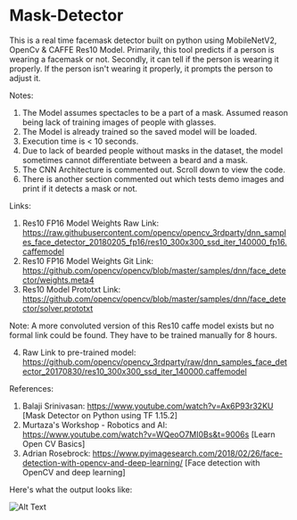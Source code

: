 # Mask-Detector

This is a real time facemask detector built on python using MobileNetV2, OpenCv & CAFFE Res10 Model.
Primarily, this tool predicts if a person is wearing a facemask or not.
Secondly, it can tell if the person is wearing it properly. If the person isn't wearing it properly, it prompts the person to adjust it.

Notes:

1) The Model assumes spectacles to be a part of a mask. Assumed reason being lack of training images of people with glasses.
2) The Model is already trained so the saved model will be loaded. 
3) Execution time is < 10 seconds.
4) Due to lack of bearded people without masks in the dataset, the model sometimes cannot differentiate between a beard and a mask.
5) The CNN Architecture is commented out. Scroll down to view the code.
6) There is another section commented out which tests demo images and print if it detects a mask or not.

Links:

1) Res10 FP16 Model Weights Raw Link: https://raw.githubusercontent.com/opencv/opencv_3rdparty/dnn_samples_face_detector_20180205_fp16/res10_300x300_ssd_iter_140000_fp16.caffemodel
2) Res10 FP16 Model Weights Git Link: https://github.com/opencv/opencv/blob/master/samples/dnn/face_detector/weights.meta4
3) Res10 Model Prototxt Link: https://github.com/opencv/opencv/blob/master/samples/dnn/face_detector/solver.prototxt
 
Note: A more convoluted version of this Res10 caffe model exists but no formal link could be found. They have to be trained manually for 8 hours. 

4) Raw Link to pre-trained model: https://github.com/opencv/opencv_3rdparty/raw/dnn_samples_face_detector_20170830/res10_300x300_ssd_iter_140000.caffemodel

References:
    
1) Balaji Srinivasan: https://www.youtube.com/watch?v=Ax6P93r32KU [Mask Detector on Python using TF 1.15.2]
2) Murtaza's Workshop - Robotics and AI: https://www.youtube.com/watch?v=WQeoO7MI0Bs&t=9006s [Learn Open CV Basics]
3) Adrian Rosebrock: https://www.pyimagesearch.com/2018/02/26/face-detection-with-opencv-and-deep-learning/ [Face detection with OpenCV and deep learning]

Here's what the output looks like: 

![Alt Text](https://media.giphy.com/media/vFKqnCdLPNOKc/giphy.gif)
